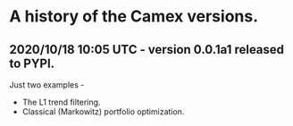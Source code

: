 # A history of the Camex versions.

## 2020/10/18 10:05 UTC - version 0.0.1a1 released to PYPI. 
Just two examples - 
* The L1 trend filtering.
* Classical (Markowitz) portfolio optimization.